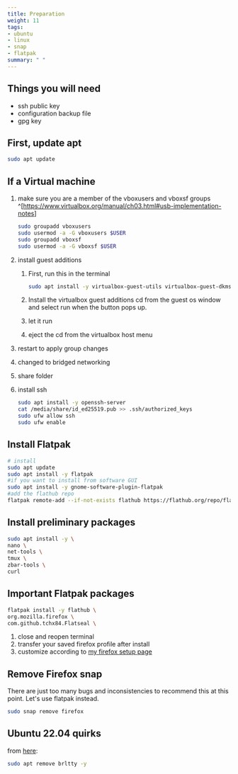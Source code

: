 ```yaml
---
title: Preparation
weight: 11
tags:
- ubuntu
- linux
- snap
- flatpak
summary: " "
---
```


## Things you will need

* ssh public key
* configuration backup file
* gpg key

## First, update apt

```bash
sudo apt update
```

## If a Virtual machine

1. make sure you are a member of the vboxusers and vboxsf groups ^[<https://www.virtualbox.org/manual/ch03.html#usb-implementation-notes>]

    ```bash
    sudo groupadd vboxusers 
    sudo usermod -a -G vboxusers $USER 
    sudo groupadd vboxsf
    sudo usermod -a -G vboxsf $USER 
    ```

1. install guest additions
    1. First, run this in the terminal

        ```bash
        sudo apt install -y virtualbox-guest-utils virtualbox-guest-dkms
        ```

    1. Install the virtualbox guest additions cd from the guest os window and select run when the button pops up.
    1. let it run
    1. eject the cd from the virtualbox host menu

1. restart to apply group changes
1. changed to bridged networking
1. share folder

1. install ssh

    ```bash
    sudo apt install -y openssh-server
    cat /media/share/id_ed25519.pub >> .ssh/authorized_keys
    sudo ufw allow ssh
    sudo ufw enable 
    ```

## Install Flatpak

```bash
# install
sudo apt update
sudo apt install -y flatpak
#if you want to install from software GUI
sudo apt install -y gnome-software-plugin-flatpak
#add the flathub repo
flatpak remote-add --if-not-exists flathub https://flathub.org/repo/flathub.flatpakrepo
```

## Install preliminary packages

```bash
sudo apt install -y \
nano \
net-tools \
tmux \
zbar-tools \
curl
```

## Important Flatpak packages

```bash
flatpak install -y flathub \
org.mozilla.firefox \
com.github.tchx84.Flatseal \
```

<!-- 
# flatpak install -y flathub com.bitwarden.desktop
# flatpak install -y flathub com.authy.Authy 
-->

1. close and reopen terminal
1. transfer your saved firefox profile after install
1. customize according to [my firefox setup page](/notebook/firefox-setup-notes/)


## Remove Firefox snap

There are just too many bugs and inconsistencies to recommend this at this point.  Let's use flatpak instead.

```bash
sudo snap remove firefox
```



<!--
## Authy

1. First run:

    ```bash
    sudo snap install authy
    ```
-->

## Ubuntu 22.04 quirks

from [here](https://unix.stackexchange.com/questions/696001/dev-ttyusb0-is-available-but-after-try-to-call-its-gone):

```bash
sudo apt remove brltty -y
```
